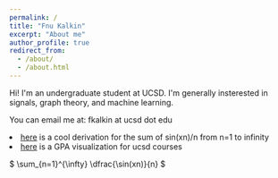 ```yaml
---
permalink: /
title: "Fnu Kalkin"
excerpt: "About me"
author_profile: true
redirect_from: 
  - /about/
  - /about.html
---
```


Hi! I'm an undergraduate student at UCSD. I'm generally insterested in signals, graph theory, and machine learning.

You can email me at: fkalkin at ucsd dot edu

<li>
<a href='files/sum.pdf' target="_blank">here</a> is a cool derivation for  the sum of sin(xn)/n from n=1 to infinity
</li>

<li>
<a href='https://vcapes.github.io' target="_blank">here</a> is a GPA visualization for ucsd courses
</li>

$ \sum_{n=1}^{\infty} \dfrac{\sin(xn)}{n} $